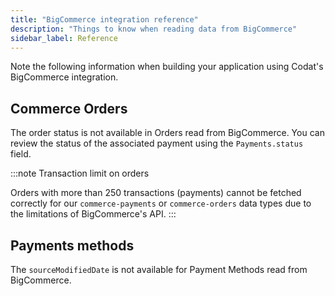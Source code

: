 ```yaml
---
title: "BigCommerce integration reference"
description: "Things to know when reading data from BigCommerce"
sidebar_label: Reference
---
```


Note the following information when building your application using Codat's BigCommerce integration.

## Commerce Orders

The order status is not available in Orders read from BigCommerce. You can review the status of the associated payment using the `Payments.status` field.

:::note Transaction limit on orders

Orders with more than 250 transactions (payments) cannot be fetched correctly for our `commerce-payments` or `commerce-orders` data types due to the limitations of BigCommerce's API.
:::

## Payments methods

The `sourceModifiedDate` is not available for Payment Methods read from BigCommerce.
